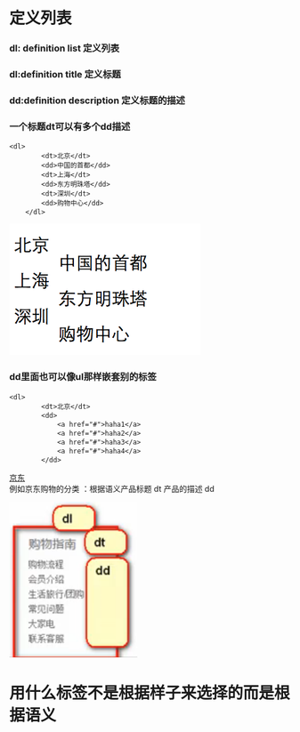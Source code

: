 # 定义列表

### dl: definition list   定义列表

### dl:definition title   定义标题

### dd:definition description 定义标题的描述

### 一个标题dt可以有多个dd描述

```
<dl>
        <dt>北京</dt>
        <dd>中国的首都</dd>
        <dt>上海</dt>
        <dd>东方明珠塔</dd>
        <dt>深圳</dt>
        <dd>购物中心</dd>
    </dl>
```

![](/assets/definitionlist.png)

### dd里面也可以像ul那样嵌套别的标签

```
<dl>
        <dt>北京</dt>
        <dd>
            <a href="#">haha1</a>
            <a href="#">haha2</a>
            <a href="#">haha3</a>
            <a href="#">haha4</a>
        </dd>
```

[京东](https://www.jd.com/?cu=true&utm_source=baidu-pinzhuan&utm_medium=cpc&utm_campaign=t_288551095_baidupinzhuan&utm_term=0f3d30c8dba7459bb52f2eb5eba8ac7d_0_6d304bd8c58d4332bfef213f932b785a)  
例如京东购物的分类 ：根据语义产品标题 dt 产品的描述 dd

![](/assets/definitionlist02.png)

# 用什么标签不是根据样子来选择的而是根据语义



